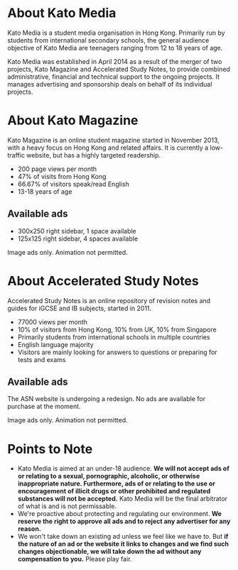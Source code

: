 # About Kato Media

Kato Media is a student media organisation in Hong Kong. Primarily run by students from international secondary schools, the general audience objective of Kato Media are teenagers ranging from 12 to 18 years of age.

Kato Media was established in April 2014 as a result of the merger of two projects, Kato Magazine and Accelerated Study Notes, to provide combined administrative, financial and technical support to the ongoing projects. It manages advertising and sponsorship deals on behalf of its individual projects.

# About Kato Magazine

Kato Magazine is an online student magazine started in November 2013, with a heavy focus on Hong Kong and related affairs. It is currently a low-traffic website, but has a highly targeted readership.

- 200 page views per month
- 47% of visits from Hong Kong
- 66.67% of visitors speak/read English
- 13-18 years of age

## Available ads
- 300x250 right sidebar, 1 space available
- 125x125 right sidebar, 4 spaces available

Image ads only. Animation not permitted.

# About Accelerated Study Notes

Accelerated Study Notes is an online repository of revision notes and guides for iGCSE and IB subjects, started in 2011.

- 77000 views per month
- 10% of visitors from Hong Kong, 10% from UK, 10% from Singapore
- Primarily students from international schools in multiple countries
- English language majority
- Visitors are mainly looking for answers to questions or preparing for tests and exams

## Available ads
The ASN website is undergoing a redesign. No ads are available for purchase at the moment.

Image ads only. Animation not permitted.

# Points to Note

- Kato Media is aimed at an under-18 audience. **We will not accept ads of or relating to a sexual, pornographic, alcoholic, or otherwise inappropriate nature. Furthermore, ads of or relating to the use or encouragement of illicit drugs or other prohibited and regulated substances will not be accepted.** Kato Media will be the final arbitrator of what is and is not permissable.
- We're proactive about protecting and regulating our environment. **We reserve the right to approve all ads and to reject any advertiser for any reason.**
- We won't take down an existing ad unless we feel like we have to. But **if the nature of an ad or the website it links to changes and we find such changes objectionable, we will take down the ad without any compensation to you.** Please play fair.